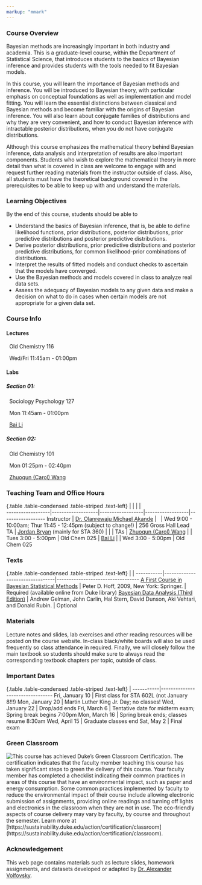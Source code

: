 ```yaml
---
markup: "mmark"
---
```


### Course Overview
Bayesian methods are increasingly important in both industry and academia. This is a graduate-level course, within the Department of Statistical Science, that introduces students to the basics of Bayesian inference and provides students with the tools needed to fit Bayesian models. 

In this course, you will learn the importance of Bayesian methods and inference. You will be introduced to Bayesian theory, with particular emphasis on conceptual foundations as well as implementation and model fitting. You will learn the essential distinctions between classical and Bayesian methods and become familiar with the origins of Bayesian inference. You will also learn about conjugate families of distributions and why they are very convenient, and how to conduct Bayesian inference with intractable posterior distributions,  when you do not have conjugate distributions.

Although this course emphasizes the mathematical theory behind Bayesian inference, data analysis and interpretation of results are also important components. Students who wish to explore the mathematical theory in more detail than what is covered in class are welcome to engage with and request further reading materials from the instructor outside of class. Also, all students must have the theoretical background covered in the prerequisites to be able to keep up with and understand the materials. 


### Learning Objectives

By the end of this course, students should be able to

-  Understand the basics of Bayesian inference, that is, be able to define likelihood functions, prior distributions, posterior distributions, prior predictive distributions and posterior predictive distributions.
- Derive posterior distributions, prior predictive distributions and posterior predictive distributions, for common likelihood-prior combinations of distributions.
- Interpret the results of fitted models and conduct checks to ascertain that the models have converged.
- Use the Bayesian methods and models covered in class to analyze real data sets.
- Assess the adequacy of Bayesian models to any given data and make a decision on what to do in cases when certain models are not appropriate for a given data set.


### Course Info

#### Lectures

<font color="#6CA0DC"><i class="fas fa-university fa-lg"></i></font> &nbsp; Old Chemistry 116

<font color="#6CA0DC"><i class="fas fa-calendar-alt fa-lg"></i></font> &nbsp; Wed/Fri 11:45am - 01:00pm

#### Labs

##### Section 01:
<font color="#6CA0DC"><i class="fas fa-university fa-lg"></i></font> &nbsp;  Sociology Psychology 127

<font color="#6CA0DC"><i class="fas fa-calendar-alt fa-lg"></i></font> &nbsp; Mon 11:45am - 01:00pm

<font color="#6CA0DC"><i class="fas fa-user fa-lg"></i></font> &nbsp; [Bai Li](https://stat.duke.edu/people/bai-li)

##### Section 02:
<font color="#6CA0DC"><i class="fas fa-university fa-lg"></i></font> &nbsp; Old Chemistry 101

<font color="#6CA0DC"><i class="fas fa-calendar-alt fa-lg"></i></font> &nbsp; Mon 01:25pm - 02:40pm

<font color="#6CA0DC"><i class="fas fa-user fa-lg"></i></font> &nbsp; [Zhuoqun (Carol) Wang](https://stat.duke.edu/people/zhuoqun-wang-0)


### Teaching Team and Office Hours 

{.table .table-condensed .table-striped .text-left}
<span></span>     | <span></span>     | <span></span>    | <span></span>    |  <span></span>      
------------------|-------------------|------------------|------------------|------------------ 
Instructor        | [Dr. Olanrewaju Michael Akande](https://akandelanre.github.io.) | <a href="mailto:olanrewaju.akande@duke.edu" title="email"><i class="fa fa-envelope"></i></a> &nbsp; <a href="https://github.com/akandelanre" title="GitHub"><i class="fa fa-github"></i></a> | Wed 9:00 - 10:00am; Thur 11:45 - 12:45pm (subject to change!) | 256 Gross Hall
Lead TA           | [Jordan Bryan](https://stat.duke.edu/people/jordan-bryan) (mainly for STA 360) | <a href="mailto:jordan.bryan@duke.edu" title="email"><i class="fa fa-envelope"></i></a> |  | 
TAs               | [Zhuoqun (Carol) Wang](https://stat.duke.edu/people/zhuoqun-wang-0) | <a href="mailto:zhuoqun.wang@duke.edu" title="email"><i class="fa fa-envelope"></i></a> | Tues 3:00 - 5:00pm | Old Chem 025
                  | [Bai Li](https://stat.duke.edu/people/bai-li) | <a href="mailto:bai.li@duke.edu" title="email"><i class="fa fa-envelope"></i></a> | Wed 3:00 - 5:00pm | Old Chem 025


### Texts

{.table .table-condensed .table-striped .text-left}
 <span></span>     | <span></span> | <span></span> 
-----------|---------------------------------|----------------------------------
[A First Course in Bayesian Statistical Methods](https://www.amazon.com/Bayesian-Statistical-Methods-Springer-Statistics/dp/0387922997) | Peter D. Hoff, 2009, New York: Springer. | Required (available online from Duke library)
[Bayesian Data Analysis (Third Edition)](http://www.amazon.com/Bayesian-Analysis-Chapman-Statistical-Science/dp/1439840954/) | Andrew Gelman, John Carlin, Hal Stern, David Dunson, Aki Vehtari, and Donald Rubin. | Optional


### Materials

Lecture notes and slides, lab exercises and other reading resources will be posted on the course website. In-class black/white boards will also be used frequently so class attendance in required. Finally, we will closely follow the main textbook so students should make sure to always read the corresponding textbook chapters per topic, outside of class.


### Important Dates

{.table .table-condensed .table-striped .text-left}
 <span></span>     | <span></span>
-----------|---------------------------------
Fri, January 10 | First class for STA 602L (not January 8!!!)
Mon, January 20 | Martin Luther King Jr. Day; no classes!
Wed, January 22 | Drop/add ends
Fri, March 6 | Tentative date for midterm exam; <br /> Spring break begins 7:00pm
Mon, March 16 | Spring break ends; classes resume 8:30am
Wed, April 15 | Graduate classes end
Sat, May 2 | Final exam


### Green Classroom

<img style="float: left;" src="/img/DukeGreenClassroomCertification-Logo.png">
This course has achieved Duke’s Green Classroom Certification. The certification indicates that the faculty member teaching this course has taken significant steps to green the delivery of this course. Your faculty member has completed a checklist indicating their common practices in areas of this course that have an environmental impact, such as paper and energy consumption. Some common practices implemented by faculty to reduce the environmental impact of their course include allowing electronic submission of assignments, providing online readings and turning off lights and electronics in the classroom when they are not in use. The eco-friendly aspects of course delivery may vary by faculty, by course and throughout the semester. Learn more at [https://sustainability.duke.edu/action/certification/classroom](https://sustainability.duke.edu/action/certification/classroom).

### Acknowledgement

This web page contains materials such as lecture slides, homework assignments, and datasets developed or adapted by [Dr. Alexander Volfovsky](https://stat.duke.edu/people/alexander-volfovsky).

